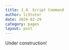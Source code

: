 ```yaml
---
title: 1.4. Script Command
author: lc3tutor
date: 2024-02-29
category: pages
layout: post
---
```


Under construction!

